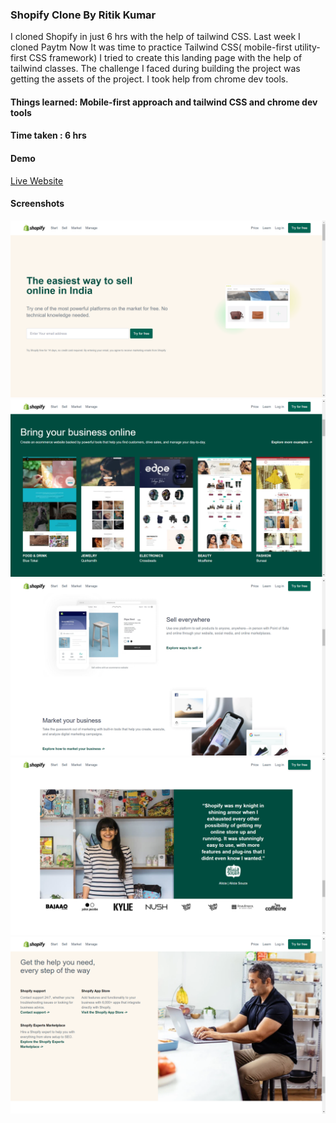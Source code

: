 ### Shopify Clone By Ritik Kumar
I cloned Shopify in just 6 hrs with the help of tailwind CSS. 
Last week I cloned Paytm Now It was time to practice Tailwind CSS( mobile-first utility-first CSS framework) 
I tried to create this landing page with the help of tailwind classes.  The challenge I faced during building the project was getting the assets of the project. I took help from chrome dev tools.
<br>
#### Things learned: Mobile-first approach and tailwind CSS and chrome dev tools
#### Time taken : 6 hrs
#### Demo
[Live Website](https://shopify-jsbootcamp.netlify.app/)

#### Screenshots
![screenshot](https://raw.githubusercontent.com/RitikSinha/shopify/master/screenshots/1.png)
![screenshot](https://raw.githubusercontent.com/RitikSinha/shopify/master/screenshots/2.png)
![screenshot](https://raw.githubusercontent.com/RitikSinha/shopify/master/screenshots/3.png)
![screenshot](https://raw.githubusercontent.com/RitikSinha/shopify/master/screenshots/4.png)
![screenshot](https://raw.githubusercontent.com/RitikSinha/shopify/master/screenshots/5.png)
